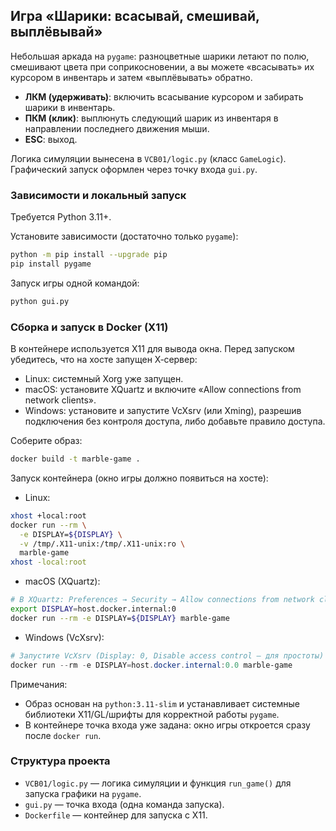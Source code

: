 ## Игра «Шарики: всасывай, смешивай, выплёвывай»

Небольшая аркада на `pygame`: разноцветные шарики летают по полю, смешивают цвета при соприкосновении, а вы можете «всасывать» их курсором в инвентарь и затем «выплёвывать» обратно.

- **ЛКМ (удерживать)**: включить всасывание курсором и забирать шарики в инвентарь.
- **ПКМ (клик)**: выплюнуть следующий шарик из инвентаря в направлении последнего движения мыши.
- **ESC**: выход.

Логика симуляции вынесена в `VCB01/logic.py` (класс `GameLogic`). Графический запуск оформлен через точку входа `gui.py`.

### Зависимости и локальный запуск

Требуется Python 3.11+.

Установите зависимости (достаточно только `pygame`):

```bash
python -m pip install --upgrade pip
pip install pygame
```

Запуск игры одной командой:

```bash
python gui.py
```

### Сборка и запуск в Docker (X11)

В контейнере используется X11 для вывода окна. Перед запуском убедитесь, что на хосте запущен X‑сервер:

- Linux: системный Xorg уже запущен.
- macOS: установите XQuartz и включите «Allow connections from network clients».
- Windows: установите и запустите VcXsrv (или Xming), разрешив подключения без контроля доступа, либо добавьте правило доступа.

Соберите образ:

```bash
docker build -t marble-game .
```

Запуск контейнера (окно игры должно появиться на хосте):

- Linux:

```bash
xhost +local:root
docker run --rm \
  -e DISPLAY=${DISPLAY} \
  -v /tmp/.X11-unix:/tmp/.X11-unix:ro \
  marble-game
xhost -local:root
```

- macOS (XQuartz):

```bash
# В XQuartz: Preferences → Security → Allow connections from network clients
export DISPLAY=host.docker.internal:0
docker run --rm -e DISPLAY=${DISPLAY} marble-game
```

- Windows (VcXsrv):

```powershell
# Запустите VcXsrv (Display: 0, Disable access control — для простоты)
docker run --rm -e DISPLAY=host.docker.internal:0.0 marble-game
```

Примечания:

- Образ основан на `python:3.11-slim` и устанавливает системные библиотеки X11/GL/шрифты для корректной работы `pygame`.
- В контейнере точка входа уже задана: окно игры откроется сразу после `docker run`.

### Структура проекта

- `VCB01/logic.py` — логика симуляции и функция `run_game()` для запуска графики на `pygame`.
- `gui.py` — точка входа (одна команда запуска).
- `Dockerfile` — контейнер для запуска с X11.

